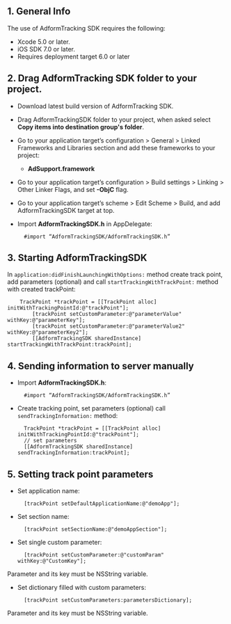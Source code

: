 
## 1. General Info

The use of AdformTracking SDK requires the following:

* Xcode 5.0 or later.
* iOS SDK 7.0 or later.
* Requires deployment target 6.0 or later

## 2. Drag AdformTracking SDK folder to your project.

* Download latest build version of AdformTracking SDK.
* Drag AdformTrackingSDK folder to your project, when asked select **Copy items into destination group's folder**.

* Go to your application target’s configuration > General > Linked Frameworks and Libraries section and add these frameworks to your project:
   * **AdSupport.framework**

* Go to your application target’s configuration > Build settings > Linking > Other Linker Flags, and set **-ObjC** flag.


* Go to your application target’s scheme > Edit Scheme > Build, and add AdformTrackingSDK target at top.

* Import **AdformTrackingSDK.h** in AppDelegate:
    
		#import “AdformTrackingSDK/AdformTrackingSDK.h”

## 3. Starting AdformTrackingSDK

In `application:didFinishLaunchingWithOptions:` method create track point, add parameters (optional) and call `startTrackingWithTrackPoint:` method with created trackPoint:

		TrackPoint *trackPoint = [[TrackPoint alloc] initWithTrackingPointId:@"trackPoint"];
    		[trackPoint setCustomParameter:@"parameterValue" withKey:@"parameterKey"];
    		[trackPoint setCustomParameter:@"parameterValue2" withKey:@"parameterKey2"];
    		[[AdformTrackingSDK sharedInstance] startTrackingWithTrackPoint:trackPoint]; 

## 4. Sending information to server manually

* Import **AdformTrackingSDK.h**:
    
		#import “AdformTrackingSDK/AdformTrackingSDK.h”

* Create tracking point, set parameters (optional) call `sendTrackingInformation:` method:

		TrackPoint *trackPoint = [[TrackPoint alloc] initWithTrackingPointId:@"trackPoint"];
		// set parameters
	 	[[AdformTrackingSDK sharedInstance] sendTrackingInformation:trackPoint];
	

## 5. Setting track point parameters

* Set application name:
	
		[trackPoint setDefaultApplicationName:@"demoApp"];

* Set section name:
	
		[trackPoint setSectionName:@"demoAppSection"];

* Set single custom parameter:
	
		[trackPoint setCustomParameter:@"customParam" withKey:@"CustomKey"];

Parameter and its key must be NSString variable.

* Set dictionary filled with custom parameters:
	
		[trackPoint setCustomParameters:parametersDictionary];

Parameter and its key must be NSString variable.
